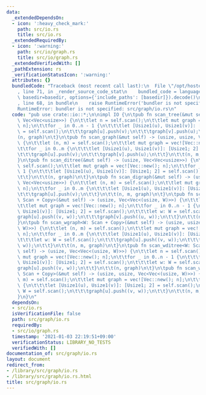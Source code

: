 ```yaml
---
data:
  _extendedDependsOn:
  - icon: ':heavy_check_mark:'
    path: src/io.rs
    title: src/io.rs
  _extendedRequiredBy:
  - icon: ':warning:'
    path: src/io/graph.rs
    title: src/io/graph.rs
  _extendedVerifiedWith: []
  _pathExtension: rs
  _verificationStatusIcon: ':warning:'
  attributes: {}
  bundledCode: "Traceback (most recent call last):\n  File \"/opt/hostedtoolcache/Python/3.9.1/x64/lib/python3.9/site-packages/onlinejudge_verify/documentation/build.py\"\
    , line 71, in _render_source_code_stat\n    bundled_code = language.bundle(stat.path,\
    \ basedir=basedir, options={'include_paths': [basedir]}).decode()\n  File \"/opt/hostedtoolcache/Python/3.9.1/x64/lib/python3.9/site-packages/onlinejudge_verify/languages/user_defined.py\"\
    , line 68, in bundle\n    raise RuntimeError('bundler is not specified: {}'.format(path.as_posix()))\n\
    RuntimeError: bundler is not specified: src/graph/io.rs\n"
  code: "pub use crate::io::*;\n\nimpl IO {\n\tpub fn scan_tree(&mut self) -> (usize,\
    \ Vec<Vec<usize>>) {\n\t\tlet n = self.scan();\n\t\tlet mut graph = vec![Vec::new();\
    \ n];\n\t\tfor _ in 0..n - 1 {\n\t\t\tlet [Usize1(u), Usize1(v)]: [Usize1; 2]\
    \ = self.scan();\n\t\t\tgraph[u].push(v);\n\t\t\tgraph[v].push(u);\n\t\t}\n\t\t\
    (n, graph)\n\t}\n\tpub fn scan_graph(&mut self) -> (usize, usize, Vec<Vec<usize>>)\
    \ {\n\t\tlet (n, m) = self.scan();\n\t\tlet mut graph = vec![Vec::new(); n];\n\
    \t\tfor _ in 0..m {\n\t\t\tlet [Usize1(u), Usize1(v)]: [Usize1; 2] = self.scan();\n\
    \t\t\tgraph[u].push(v);\n\t\t\tgraph[v].push(u);\n\t\t}\n\t\t(n, m, graph)\n\t\
    }\n\tpub fn scan_ditree(&mut self) -> (usize, Vec<Vec<usize>>) {\n\t\tlet n =\
    \ self.scan();\n\t\tlet mut graph = vec![Vec::new(); n];\n\t\tfor _ in 0..n -\
    \ 1 {\n\t\t\tlet [Usize1(u), Usize1(v)]: [Usize1; 2] = self.scan();\n\t\t\tgraph[u].push(v);\n\
    \t\t}\n\t\t(n, graph)\n\t}\n\tpub fn scan_digraph(&mut self) -> (usize, usize,\
    \ Vec<Vec<usize>>) {\n\t\tlet (n, m) = self.scan();\n\t\tlet mut graph = vec![Vec::new();\
    \ n];\n\t\tfor _ in 0..m {\n\t\t\tlet [Usize1(u), Usize1(v)]: [Usize1; 2] = self.scan();\n\
    \t\t\tgraph[u].push(v);\n\t\t}\n\t\t(n, m, graph)\n\t}\n\tpub fn scan_wtree<W:\
    \ Scan + Copy>(&mut self) -> (usize, Vec<Vec<(usize, W)>>) {\n\t\tlet n = self.scan();\n\
    \t\tlet mut graph = vec![Vec::new(); n];\n\t\tfor _ in 0..n - 1 {\n\t\t\tlet [Usize1(u),\
    \ Usize1(v)]: [Usize1; 2] = self.scan();\n\t\t\tlet w: W = self.scan();\n\t\t\t\
    graph[u].push((v, w));\n\t\t\tgraph[v].push((u, w));\n\t\t}\n\t\t(n, graph)\n\t\
    }\n\tpub fn scan_wgraph<W: Scan + Copy>(&mut self) -> (usize, usize, Vec<Vec<(usize,\
    \ W)>>) {\n\t\tlet (n, m) = self.scan();\n\t\tlet mut graph = vec![Vec::new();\
    \ n];\n\t\tfor _ in 0..m {\n\t\t\tlet [Usize1(u), Usize1(v)]: [Usize1; 2] = self.scan();\n\
    \t\t\tlet w: W = self.scan();\n\t\t\tgraph[u].push((v, w));\n\t\t\tgraph[v].push((u,\
    \ w));\n\t\t}\n\t\t(n, m, graph)\n\t}\n\tpub fn scan_wditree<W: Scan + Copy>(&mut\
    \ self) -> (usize, Vec<Vec<(usize, W)>>) {\n\t\tlet n = self.scan();\n\t\tlet\
    \ mut graph = vec![Vec::new(); n];\n\t\tfor _ in 0..n - 1 {\n\t\t\tlet [Usize1(u),\
    \ Usize1(v)]: [Usize1; 2] = self.scan();\n\t\t\tlet w: W = self.scan();\n\t\t\t\
    graph[u].push((v, w));\n\t\t}\n\t\t(n, graph)\n\t}\n\tpub fn scan_wdigraph<W:\
    \ Scan + Copy>(&mut self) -> (usize, usize, Vec<Vec<(usize, W)>>) {\n\t\tlet (n,\
    \ m) = self.scan();\n\t\tlet mut graph = vec![Vec::new(); n];\n\t\tfor _ in 0..m\
    \ {\n\t\t\tlet [Usize1(u), Usize1(v)]: [Usize1; 2] = self.scan();\n\t\t\tlet w:\
    \ W = self.scan();\n\t\t\tgraph[u].push((v, w));\n\t\t}\n\t\t(n, m, graph)\n\t\
    }\n}\n"
  dependsOn:
  - src/io.rs
  isVerificationFile: false
  path: src/graph/io.rs
  requiredBy:
  - src/io/graph.rs
  timestamp: '2021-01-03 22:19:51+09:00'
  verificationStatus: LIBRARY_NO_TESTS
  verifiedWith: []
documentation_of: src/graph/io.rs
layout: document
redirect_from:
- /library/src/graph/io.rs
- /library/src/graph/io.rs.html
title: src/graph/io.rs
---
```

